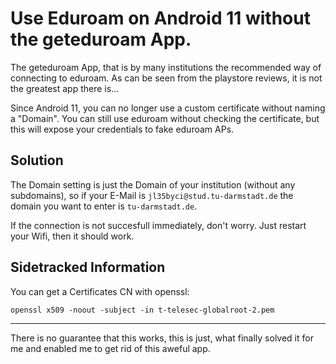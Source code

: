 # Use Eduroam on Android 11 without the geteduroam App.

The geteduroam App, that is by many institutions the recommended way of connecting to eduroam. As can be seen from the playstore reviews, it is not the greatest app there is...

Since Android 11, you can no longer use a custom certificate without naming a "Domain". You can still use eduroam without checking the certificate, but this will expose your credentials to fake eduroam APs.

## Solution

The Domain setting is just the Domain of your institution (without any subdomains), so if your E-Mail is `jl35byci@stud.tu-darmstadt.de` the domain you want to enter is `tu-darmstadt.de`.

If the connection is not succesfull immediately, don't worry. Just restart your Wifi, then it should work.

## Sidetracked Information

You can get a Certificates CN with openssl:

```
openssl x509 -noout -subject -in t-telesec-globalroot-2.pem
```

---

There is no guarantee that this works, this is just, what finally solved it for me and enabled me to get rid of this aweful app.